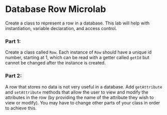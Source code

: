 # Database Row Microlab

Create a class to represent a row in a database. This lab will help with instantiation, variable declaration, and access control.

### Part 1:

Create a class called `Row`. Each instance of `Row` should have a unique id number, starting at 1, which can be read with a getter called `getId` but cannot be changed after the instance is created.

### Part 2:

A row that stores no data is not very useful in a database. Add `getAttribute` and `setAttribute` methods that allow the user to view and modify the attributes in the row (by providing the name of the attribute they wish to view or modify). You may have to change other parts of your class in order to achieve this.